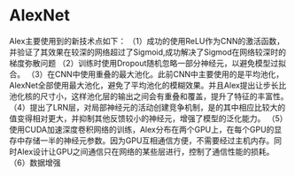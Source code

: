 # AlexNet
Alex主要使用到的新技术点如下：
    （1）成功的使用ReLU作为CNN的激活函数，并验证了其效果在较深的网络超过了Sigmoid,成功解决了Sigmod在网络较深时的梯度弥散问题
    （2）训练时使用Dropout随机忽略一部分神经元，以避免模型过拟合。
    （3）在CNN中使用重叠的最大池化。此前CNN中主要使用的是平均池化，AlexNet全部使用最大池化，避免了平均池化的模糊效果。并且Alex提出让步长比池化核的尺寸小，这样池化层的输出之间会有重叠和覆盖，提升了特征的丰富性。
    （4）提出了LRN层，对局部神经元的活动创建竞争机制，是的其中相应比较大的值变得相对更大，并抑制其他反馈较小的神经元，增强了模型的泛化能力。
    （5）使用CUDA加速深度卷积网络的训练，Alex分布在两个GPU上，在每个GPU的显存中存储一半的神经元参数。因为GPU互相通信方便，不需要经过主机内存。同时Alex设计让GPU之间通信只在网络的某些层进行，控制了通信性能的损耗。
    （6）数据增强

